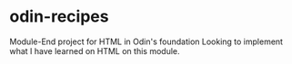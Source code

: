 # odin-recipes
Module-End project for HTML in Odin's foundation
Looking to implement what I have learned on HTML on this module. 
